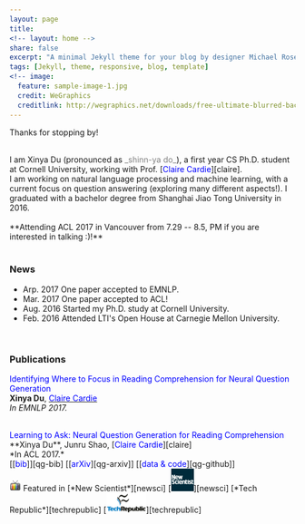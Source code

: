 ```yaml
---
layout: page
title: 
<!-- layout: home -->
share: false
excerpt: "A minimal Jekyll theme for your blog by designer Michael Rose."
tags: [Jekyll, theme, responsive, blog, template]
<!-- image:
  feature: sample-image-1.jpg
  credit: WeGraphics
  creditlink: http://wegraphics.net/downloads/free-ultimate-blurred-background-pack/ -->
---
```

Thanks for stopping by!

<br />
I am Xinya Du (pronounced as <span style="color:grey">_shinn-ya do_</span>), a first year CS Ph.D. student at Cornell University, working with Prof. [<span style="color:blue">Claire Cardie</span>][claire]. 


<br />
I am working on natural language processing and machine learning, with a current focus on question answering (exploring many different aspects!). I graduated with a bachelor degree from Shanghai Jiao Tong University in 2016.
<!-- or fall 2015, I am  pursuing an research internship at Cornell NLP group, working with Prof. [<span style="color:blue">Claire Cardie</span>](http://www.cs.cornell.edu/home/cardie/).   -->
<br />
<!-- I am interested in machine learning, natural language processing and algorithmic game theory. Particularly, I am exciting about discovering exciting problems and devising core techniques. Here is my <span style="color:blue">CV</span></a>. 
 -->
<!-- *** -->

<!-- <br /> -->
<!-- Book a meeting with [<span style="color:blue">me</span>][youcanbookme]!  -->

<br />
**Attending ACL 2017 in Vancouver from 7.29 -- 8.5, PM if you are interested in talking :)!**

<br />
<br />

### News 
* Arp. 2017 One paper accepted to EMNLP.
* Mar. 2017 One paper accepted to ACL!
* Aug. 2016 Started my Ph.D. study at Cornell University. 
* Feb. 2016 Attended LTI's Open House at Carnegie Mellon University. 

<br />


### Publications

<span style="color:blue">Identifying Where to Focus in Reading Comprehension for Neural Question Generation </span> <br />
**Xinya Du**, [<span style="color:blue">Claire Cardie</span>][claire] <br />
*In EMNLP 2017.* <br />
<!-- [[<span style="color:blue">bib</span>]][qg-bib] [[<span style="color:blue">arXiv</span>][qg-arxiv]] [[<span style="color:blue">data & code</span>][qg-github]] <br /> -->
<!-- <img src='images/tv-icon.png' width="20px"> Featured in [*New Scientist*][newsci] [<img src='images/newscientist.jpg' width="40px">][newsci] <img src='images/tv-icon.png' width="20px">  [*Tech Republic*][techrepublic] [<img src='images/techrepublic.png' width="70px">][techrepublic]  -->

<br />
<span style="color:blue">Learning to Ask: Neural Question Generation for Reading Comprehension</span> <br />
**Xinya Du**, Junru Shao, [<span style="color:blue">Claire Cardie</span>][claire] <br />
*In ACL 2017.* <br />
[[<span style="color:blue">bib</span>]][qg-bib] [[<span style="color:blue">arXiv</span>][qg-arxiv]] [[<span style="color:blue">data & code</span>][qg-github]] <br />
<img src='images/tv-icon.png' width="20px"> Featured in [*New Scientist*][newsci] [<img src='images/newscientist.jpg' width="40px">][newsci] [*Tech Republic*][techrepublic] [<img src='images/techrepublic.png' width="70px">][techrepublic] <br />

[newsci]: https://www.newscientist.com/article/2130205-inquisitive-bot-asks-questions-to-test-your-understanding/
[claire]: https://www.cs.cornell.edu/home/cardie/
[qg-arxiv]:https://arxiv.org/abs/1705.00106
[qg-bib]: bibs/acl2017qg.bib
[qg-github]: https://github.com/xinyadu/nqg
[youcanbookme]: https://xinya.youcanbook.me/
[techrepublic]: http://www.techrepublic.com/article/how-researchers-trained-one-ai-system-to-start-asking-its-own-questions/


<br />
<br />
<br />
<br />
<br />
<br />
<br />



<!-- <script type="text/javascript" id="clustrmaps" src="//cdn.clustrmaps.com/map_v2.js?u=P4EV&d=I88FrKF9sOV_jzIQBgMWAdBWXNSFotr3MxZMiJwFsbY"></script> -->

<script type="text/javascript" id="clustrmaps" src="//cdn.clustrmaps.com/map_v2.js?cl=ffffff&w=200&t=n&d=I88FrKF9sOV_jzIQBgMWAdBWXNSFotr3MxZMiJwFsbY"></script>



